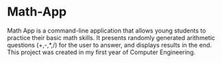 # Math-App
Math App is a command-line application that allows young students to practice their basic math skills. 
It presents randomly generated arithmetic questions (+,-,*,/) for the user to answer, and displays results in the end.
This project was created in my first year of Computer Engineering.

